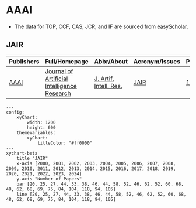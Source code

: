 # AAAI

- The data for TOP, CCF, CAS, JCR, and IF are sourced from [easyScholar](https://www.easyscholar.cc/).

## JAIR

|Publishers|Full/Homepage|Abbr/About|Acronym/Issues|Period/DBLP|Top/Early|CCF|CAS|JCR|IF|Keywords/Google|
|-         |-            |-         |-             |-          |-        |-  |-  |-  |- |-              |
|[AAAI](https://www.aaai.org/)|[Journal of Artificial Intelligence Research](https://www.jair.org/index.php/jair)|[J. Artif. Intell. Res.](https://www.jair.org/index.php/jair/about)|[JAIR](https://www.jair.org/index.php/jair/issue/archive)|[1996 -](https://dblp.org/db/journals/jair/index.html)|False|B|3|Q2|4.6|[Artificial Intelligence](https://www.google.com/search?q=Artificial+Intelligence)|

```mermaid
---
config:
    xyChart:
        width: 1200
        height: 600
    themeVariables:
        xyChart:
            titleColor: "#ff0000"
---
xychart-beta
    title "JAIR"
    x-axis [2000, 2001, 2002, 2003, 2004, 2005, 2006, 2007, 2008, 2009, 2010, 2011, 2012, 2013, 2014, 2015, 2016, 2017, 2018, 2019, 2020, 2021, 2022, 2023, 2024]
    y-axis "Number of Papers"
    bar [20, 25, 27, 44, 33, 38, 46, 44, 58, 52, 46, 62, 52, 60, 68, 48, 62, 68, 69, 75, 84, 104, 118, 94, 105]
    line [20, 25, 27, 44, 33, 38, 46, 44, 58, 52, 46, 62, 52, 60, 68, 48, 62, 68, 69, 75, 84, 104, 118, 94, 105]
```

